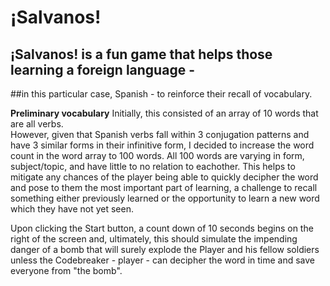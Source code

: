 # ¡Salvanos!

## ¡Salvanos! is a fun game that helps those learning a foreign language -  
##in this particular case, Spanish - to reinforce their recall of vocabulary.

**Preliminary vocabulary**
Initially, this consisted of an array of 10 words that are all verbs.  
However, given that Spanish verbs fall within 3 conjugation patterns and have 3 similar forms in their infinitive form, I decided to increase the word count in the word array to 100 words.  All 100 words are varying in form, subject/topic, and have little to no relation to eachother.  This helps to mitigate any chances of the player being able to quickly decipher the word and pose to them the most important part of learning, a challenge to recall something either previously learned or the opportunity to learn a new word which they have not yet seen.

Upon clicking the Start button, a count down of 10 seconds begins on the right of the screen and, ultimately, this should simulate the impending danger of a bomb that will surely explode the Player and his fellow soldiers unless the Codebreaker - player - can decipher the word in time and save everyone from "the bomb".  
